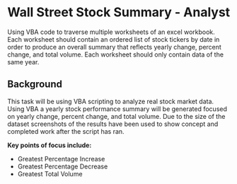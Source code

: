 # Wall Street Stock Summary - Analyst
Using VBA code to traverse multiple worksheets of an excel workbook. Each worksheet should contain an ordered list of stock tickers by date in order to produce an overall summary that reflects yearly change, percent change, and total volume. Each worksheet should only contain data of the same year.

## Background
This task will be using VBA scripting to analyze real stock market data. Using VBA a yearly stock performance summary will be generated focused on yearly change, percent change, and total volume. Due to the size of the dataset screenshots of the results have been used to show concept and completed work after the script has ran. 

**Key points of focus include:**
* Greatest Percentage Increase
* Greatest Percentage Decrease
* Greatest Total Volume
